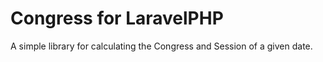 # Congress for LaravelPHP #

A simple library for calculating the Congress and Session of a given date.